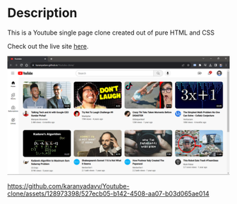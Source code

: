 # Description

This is a Youtube single page clone created out of pure HTML and CSS

Check out the live site [here](https://karanyadavv.github.io/Youtube-clone/).

![Screen grab of the project](./screen-grab.jpg)



https://github.com/karanyadavv/Youtube-clone/assets/128973398/527ecb05-b142-4508-aa07-b03d065ae014


